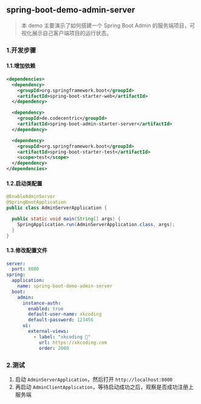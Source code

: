 ## spring-boot-demo-admin-server

> 本 demo 主要演示了如何搭建一个 Spring Boot Admin 的服务端项目，可视化展示自己客户端项目的运行状态。

### 1.开发步骤

#### 1.1.增加依赖

```xml
<dependencies>
  <dependency>
    <groupId>org.springframework.boot</groupId>
    <artifactId>spring-boot-starter-web</artifactId>
  </dependency>

  <dependency>
    <groupId>de.codecentric</groupId>
    <artifactId>spring-boot-admin-starter-server</artifactId>
  </dependency>

  <dependency>
    <groupId>org.springframework.boot</groupId>
    <artifactId>spring-boot-starter-test</artifactId>
    <scope>test</scope>
  </dependency>
</dependencies>
```

#### 1.2.启动类配置

```java
@EnableAdminServer
@SpringBootApplication
public class AdminServerApplication {

  public static void main(String[] args) {
    SpringApplication.run(AdminServerApplication.class, args);
  }
}
```

#### 1.3.修改配置文件

```yaml
server:
  port: 8000
spring:
  application:
    name: spring-boot-demo-admin-server
  boot:
    admin:
      instance-auth:
        enabled: true
        default-user-name: xkcoding
        default-password: 123456
      ui:
        external-views:
          - label: "xkcoding 🚀"
            url: https://xkcoding.com
            order: 2000

```

### 2.测试

1. 启动 `AdminServerApplication`，然后打开 `http://localhost:8000`
2. 再启动 `AdminClientApplication`，等待启动成功之后，观察是否成功注册上服务端
